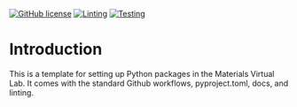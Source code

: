 [![GitHub license](https://img.shields.io/github/license/materialsvirtuallab/python_template)](https://github.com/materialsvirtuallab/python_template/blob/main/LICENSE)
[![Linting](https://github.com/materialsvirtuallab/python_template/workflows/Linting/badge.svg)](https://github.com/materialsvirtuallab/python_template/workflows/Linting/badge.svg)
[![Testing](https://github.com/materialsvirtuallab/python_template/workflows/Testing/badge.svg)](https://github.com/materialsvirtuallab/python_template/workflows/Testing/badge.svg)
<!-- 
[![Downloads](https://pepy.tech/badge/python_template)](https://pepy.tech/project/python_template)
[![codecov](https://codecov.io/gh/materialsvirtuallab/python_template/branch/main/graph/badge.svg?token=3V3O79GODQ)]
(https://codecov.io/gh/materialsvirtuallab/python_template) 
-->

# Introduction

This is a template for setting up Python packages in the Materials Virtual Lab. It comes with the standard Github 
workflows, pyproject.toml, docs, and linting.